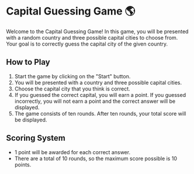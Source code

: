# Capital Guessing Game 🌎
Welcome to the Capital Guessing Game! In this game, you will be presented with a random country and three possible capital cities to choose from. Your goal is to correctly guess the capital city of the given country.

## How to Play
1. Start the game by clicking on the "Start" button.
1. You will be presented with a country and three possible capital cities.
2. Choose the capital city that you think is correct.
3. If you guessed the correct capital, you will earn a point. If you guessed incorrectly, you will not earn a point and the correct answer will be displayed.
4. The game consists of ten rounds. After ten rounds, your total score will be displayed.

## Scoring System
* 1 point will be awarded for each correct answer.
* There are a total of 10 rounds, so the maximum score possible is 10 points.
